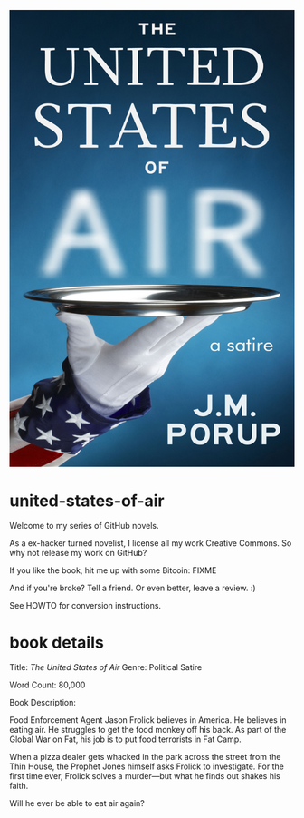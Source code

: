 ![The United States of Air: a Satire cover](the-united-states-of-air-cover.jpg)

united-states-of-air
====================

Welcome to my series of GitHub novels.

As a ex-hacker turned novelist, I license all my work Creative Commons. So why not release my work on GitHub?

If you like the book, hit me up with some Bitcoin: FIXME

And if you're broke? Tell a friend. Or even better, leave a review. :)

See HOWTO for conversion instructions.


book details
============

Title: *The United States of Air*
Genre: Political Satire

Word Count: 80,000

Book Description:

Food Enforcement Agent Jason Frolick believes in America. He believes in eating air. He struggles to get the food monkey off his back. As part of the Global War on Fat, his job is to put food terrorists in Fat Camp.

When a pizza dealer gets whacked in the park across the street from the Thin House, the Prophet Jones himself asks Frolick to investigate. For the first time ever, Frolick solves a murder—but what he finds out shakes his faith.

Will he ever be able to eat air again?
